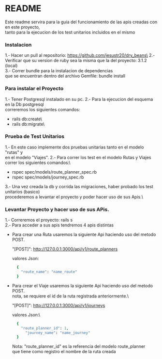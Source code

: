 # README
Este readme servira para la guia del funcionamiento de las apis creadas con en este proyecto,\
tanto para la ejecucion de los test unitarios incluidos en el mismo

### Instalacion
1.- Hacer un pull al repositorio: https://github.com/jesustr20/dry_beans\
2.- Verificar que su version de ruby sea la misma que la del proyecto: 3.1.2 (local)\
3.- Correr bundle para la instalacion de dependencias\
    que se encuentran dentro del archivo Gemfile: bundle install

### Para instalar el Proyecto
1.- Tener Postgresql instalado en su pc.
2.- Para la ejecucion del esquema en la Db postgresql\
    correremos los siguientes comandos:

  * rails db:create\
  * rails db:migrate\

### Prueba de Test Unitarios
1.- En este caso implemente dos pruebas unitarias tanto en el modelo "rutas" y\
    en el modelo "Viajes".
2.- Para correr los test en el modelo Rutas y Viajes correr los siguientes comandos:\

  * rspec spec/models/route_planner_spec.rb
  * rspec spec/models/journey_spec.rb

3.- Una vez creada la db y corrida las migraciones, haber probado los test unitarios (basico)\
    procederemos a levantar el proyecto y poder hacer uso de sus Apis.\

### Levantar Proyecto y hacer uso de sus APis.
1.- Correremos el proyecto: rails s\
2.- Para acceder a sus apis tendremos 4 apis distintas

* Para crear una Ruta usaremos la siguiente Api haciendo uso del metodo POST.
 
  "[POST]": http://127.0.0.1:3000/api/v1/route_planners

  valores Json:
  ```ruby
    {
      "route_name": "name_route"
    }
  ```

* Para crear el Viaje usaremos la siguiente Api haciendo uso del metodo POST.\
  nota, se requiere el id de la ruta registrada anteriormente.\

  "[POST]": http://127.0.0.1:3000/api/v1/journeys

  valores Json:\
  ```ruby
    {
      "route_planner_id": 1,
	    "journey_name": "name_journey"
    }
  ```
  Nota: "route_planner_id" es la referencia del modelo route_planner\
  que tiene como registro el nombre de la ruta creada